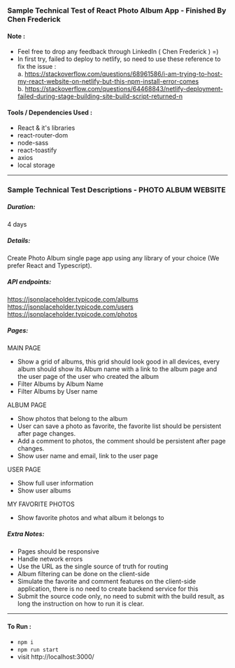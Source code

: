 ### Sample Technical Test of React Photo Album App - Finished By Chen Frederick

#### Note :

- Feel free to drop any feedback through LinkedIn ( Chen Frederick ) =)
- In first try, failed to deploy to netlify, so need to use these reference to fix the issue : <br/>
a. https://stackoverflow.com/questions/68961586/i-am-trying-to-host-my-react-website-on-netlify-but-this-npm-install-error-comes <br/>
b. https://stackoverflow.com/questions/64468843/netlify-deployment-failed-during-stage-building-site-build-script-returned-n <br/>

#### Tools / Dependencies Used :

- React & it's libraries
- react-router-dom
- node-sass
- react-toastify
- axios
- local storage

---

### Sample Technical Test Descriptions - PHOTO ALBUM WEBSITE

##### Duration:
4 days

##### Details:
Create Photo Album single page app using any library of your choice (We prefer React and
Typescript).

##### API endpoints:
https://jsonplaceholder.typicode.com/albums
https://jsonplaceholder.typicode.com/users
https://jsonplaceholder.typicode.com/photos

##### Pages:
MAIN PAGE
- Show a grid of albums, this grid should look good in all devices, every album should
show its Album name with a link to the album page and the user page of the user who
created the album
- Filter Albums by Album Name
- Filter Albums by User name

ALBUM PAGE
- Show photos that belong to the album
- User can save a photo as favorite, the favorite list should be persistent after page changes.
- Add a comment to photos, the comment should be persistent after page changes.
- Show user name and email, link to the user page

USER PAGE
- Show full user information
- Show user albums

MY FAVORITE PHOTOS
- Show favorite photos and what album it belongs to

##### Extra Notes:
- Pages should be responsive
- Handle network errors
- Use the URL as the single source of truth for routing
- Album filtering can be done on the client-side
- Simulate the favorite and comment features on the client-side application, there is no
need to create backend service for this
- Submit the source code only, no need to submit with the build result, as long the
instruction on how to run it is clear.

---

#### To Run :

- `npm i`
- `npm run start`
- visit http://localhost:3000/
